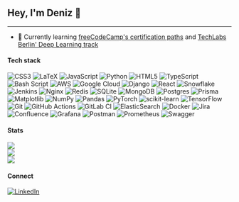 ## Hey, I'm Deniz 👋
---

- 🌱 Currently learning [freeCodeCamp's certification paths](https://github.com/uelkerd/fCC)
and [TechLabs Berlin' Deep Learning track](https://www.techlabs.org/ai-and-deep-learning)


#### Tech stack
![CSS3](https://img.shields.io/badge/css3-%231572B6.svg?style=plastic&logo=css3&logoColor=white) ![LaTeX](https://img.shields.io/badge/latex-%23008080.svg?style=plastic&logo=latex&logoColor=white) ![JavaScript](https://img.shields.io/badge/javascript-%23323330.svg?style=plastic&logo=javascript&logoColor=%23F7DF1E) ![Python](https://img.shields.io/badge/python-3670A0?style=plastic&logo=python&logoColor=ffdd54) ![HTML5](https://img.shields.io/badge/html5-%23E34F26.svg?style=plastic&logo=html5&logoColor=white) ![TypeScript](https://img.shields.io/badge/typescript-%23007ACC.svg?style=plastic&logo=typescript&logoColor=white) ![Bash Script](https://img.shields.io/badge/bash_script-%23121011.svg?style=plastic&logo=gnu-bash&logoColor=white) ![AWS](https://img.shields.io/badge/AWS-%23FF9900.svg?style=plastic&logo=amazon-aws&logoColor=white) ![Google Cloud](https://img.shields.io/badge/GoogleCloud-%234285F4.svg?style=plastic&logo=google-cloud&logoColor=white) ![Django](https://img.shields.io/badge/django-%23092E20.svg?style=plastic&logo=django&logoColor=white) ![React](https://img.shields.io/badge/react-%2320232a.svg?style=plastic&logo=react&logoColor=%2361DAFB) ![Snowflake](https://img.shields.io/badge/snowflake-%2329B5E8.svg?style=plastic&logo=snowflake&logoColor=white) ![Jenkins](https://img.shields.io/badge/jenkins-%232C5263.svg?style=plastic&logo=jenkins&logoColor=white) ![Nginx](https://img.shields.io/badge/nginx-%23009639.svg?style=plastic&logo=nginx&logoColor=white) ![Redis](https://img.shields.io/badge/redis-%23DD0031.svg?style=plastic&logo=redis&logoColor=white) ![SQLite](https://img.shields.io/badge/sqlite-%2307405e.svg?style=plastic&logo=sqlite&logoColor=white) ![MongoDB](https://img.shields.io/badge/MongoDB-%234ea94b.svg?style=plastic&logo=mongodb&logoColor=white) ![Postgres](https://img.shields.io/badge/postgres-%23316192.svg?style=plastic&logo=postgresql&logoColor=white) ![Prisma](https://img.shields.io/badge/Prisma-3982CE?style=plastic&logo=Prisma&logoColor=white) ![Matplotlib](https://img.shields.io/badge/Matplotlib-%23ffffff.svg?style=plastic&logo=Matplotlib&logoColor=black) ![NumPy](https://img.shields.io/badge/numpy-%23013243.svg?style=plastic&logo=numpy&logoColor=white) ![Pandas](https://img.shields.io/badge/pandas-%23150458.svg?style=plastic&logo=pandas&logoColor=white) ![PyTorch](https://img.shields.io/badge/PyTorch-%23EE4C2C.svg?style=plastic&logo=PyTorch&logoColor=white) ![scikit-learn](https://img.shields.io/badge/scikit--learn-%23F7931E.svg?style=plastic&logo=scikit-learn&logoColor=white) ![TensorFlow](https://img.shields.io/badge/TensorFlow-%23FF6F00.svg?style=plastic&logo=TensorFlow&logoColor=white) ![Git](https://img.shields.io/badge/git-%23F05033.svg?style=plastic&logo=git&logoColor=white) ![GitHub Actions](https://img.shields.io/badge/github%20actions-%232671E5.svg?style=plastic&logo=githubactions&logoColor=white) ![GitLab CI](https://img.shields.io/badge/gitlab%20CI-%23181717.svg?style=plastic&logo=gitlab&logoColor=white) ![ElasticSearch](https://img.shields.io/badge/-ElasticSearch-005571?style=plastic&logo=elasticsearch) ![Docker](https://img.shields.io/badge/docker-%230db7ed.svg?style=plastic&logo=docker&logoColor=white) ![Jira](https://img.shields.io/badge/jira-%230A0FFF.svg?style=plastic&logo=jira&logoColor=white) ![Confluence](https://img.shields.io/badge/confluence-%23172BF4.svg?style=plastic&logo=confluence&logoColor=white) ![Grafana](https://img.shields.io/badge/grafana-%23F46800.svg?style=plastic&logo=grafana&logoColor=white) ![Postman](https://img.shields.io/badge/Postman-FF6C37?style=plastic&logo=postman&logoColor=white) ![Prometheus](https://img.shields.io/badge/Prometheus-E6522C?style=plastic&logo=Prometheus&logoColor=white) ![Swagger](https://img.shields.io/badge/-Swagger-%23Clojure?style=plastic&logo=swagger&logoColor=white)

#### Stats
![](https://github-readme-stats.vercel.app/api?username=uelkerd&theme=midnight-purple&hide_border=false&include_all_commits=false&count_private=false)<br/>
![](https://nirzak-streak-stats.vercel.app/?user=uelkerd&theme=midnight-purple&hide_border=false)<br/>
![](https://github-readme-stats.vercel.app/api/top-langs/?username=uelkerd&theme=midnight-purple&hide_border=false&include_all_commits=false&count_private=false&layout=compact)
  
#### Connect

[![LinkedIn](https://img.shields.io/badge/-LinkedIn-0077B5?style=flat&logo=linkedin&logoColor=white)](https://linkedin.com/in/duelker)


<!--
**0x-duelker/0x-duelker** is a ✨ _special_ ✨ repository because its `README.md` (this file) appears on your GitHub profile.

Here are some ideas to get you started:

- 🔭 I’m currently working on ...
- 🌱 I’m currently learning ...
- 👯 I’m looking to collaborate on ...
- 🤔 I’m looking for help with ...
- 💬 Ask me about ...
- 📫 How to reach me: ...
- 😄 Pronouns: ...
- ⚡ Fun fact: ...
  <img src="https://github-readme-streak-stats.herokuapp.com/?user=uelkerd&theme=tokyonight" alt="Uelkerd's Contribution Streak" />

  #### If you're feeling generous
[![PayPal](https://img.shields.io/badge/PayPal-00457C?style=for-the-badge&logo=paypal&logoColor=white)](https://paypal.me/duelker) [![Ko-Fi](https://img.shields.io/badge/Ko--fi-F16061?style=for-the-badge&logo=ko-fi&logoColor=white)](https://ko-fi.com/duelker) 

-->
